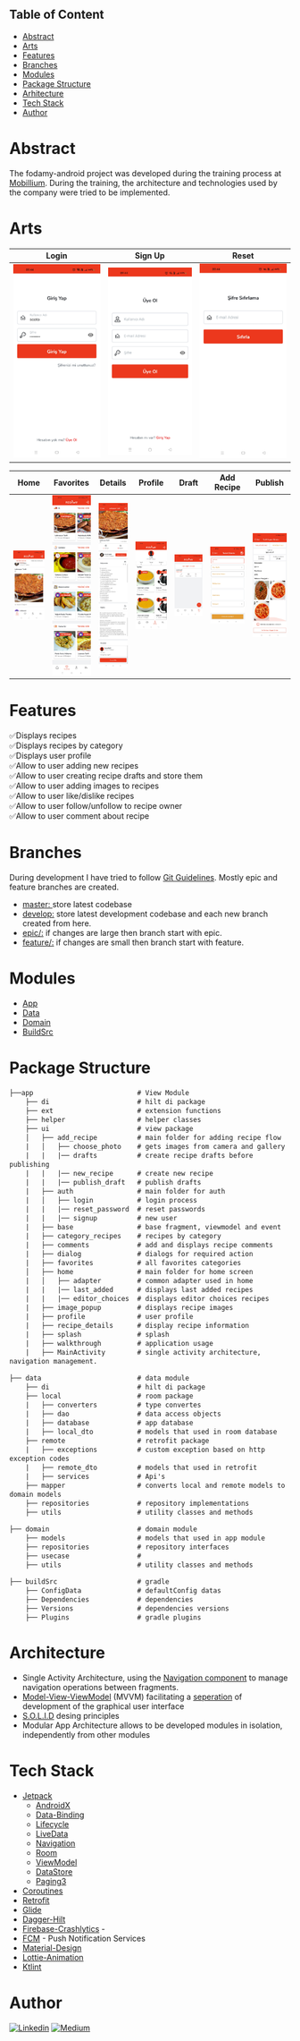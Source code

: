 ## Table of Content
- [Abstract](https://github.com/scotoglu/fodamy-android/new/master?readme=1#abstract)
- [Arts](https://github.com/scotoglu/fodamy-android/new/master?readme=1#arts)
- [Features](https://github.com/scotoglu/fodamy-android/new/master?readme=1#features)
- [Branches](https://github.com/scotoglu/fodamy-android/new/master?readme=1#branches)
- [Modules](https://github.com/scotoglu/fodamy-android/new/master?readme=1#modules)
- [Package Structure](https://github.com/scotoglu/fodamy-android/new/master?readme=1#package-structure)
- [Arhitecture](https://github.com/scotoglu/fodamy-android/new/master?readme=1#architecture)
- [Tech Stack](https://github.com/scotoglu/fodamy-android/new/master?readme=1#tech-stack)
- [Author](https://github.com/scotoglu/fodamy-android/new/master?readme=1#author)

# Abstract

The fodamy-android project was developed during the training process at [Mobillium](https://www.mobillium.com). During the training, the architecture and technologies used by the company were tried to be implemented.
# Arts
 Login | Sign Up | Reset
 --- | --- | ---
 ![](https://github.com/scotoglu/fodamy-android/blob/master/art/login.jpg) | ![](https://github.com/scotoglu/fodamy-android/blob/master/art/signup.jpg) | ![](https://github.com/scotoglu/fodamy-android/blob/master/art/reset_password.jpg)
 
 Home | Favorites | Details | Profile | Draft |  Add Recipe | Publish
 ---| --- | --- | --- | --- | --- | --- | 
 ![](https://github.com/scotoglu/fodamy-android/blob/master/art/home.jpg) | ![](https://github.com/scotoglu/fodamy-android/blob/master/art/favorites.jpg) | ![](https://github.com/scotoglu/fodamy-android/blob/master/art/details.jpg)|![](https://github.com/scotoglu/fodamy-android/blob/master/art/profile.jpg)  | ![](https://github.com/scotoglu/fodamy-android/blob/master/art/drafts.jpg) | ![](https://github.com/scotoglu/fodamy-android/blob/master/art/new_recipe.jpg) |![](https://github.com/scotoglu/fodamy-android/blob/master/art/publish_draft.jpg)  
# Features
:white_check_mark:Displays recipes <br>
:white_check_mark:Displays recipes by category <br>
:white_check_mark:Displays user profile <br>
:white_check_mark:Allow to user adding new recipes <br>
:white_check_mark:Allow to user creating recipe drafts and store them <br>
:white_check_mark:Allow to user adding images to recipes <br>
:white_check_mark:Allow to user like/dislike recipes <br>
:white_check_mark:Allow to user follow/unfollow to recipe owner <br>
:white_check_mark:Allow to user comment about recipe 

# Branches
During development I have tried to follow [Git Guidelines](https://github.com/mobillium/MobilliumGitGuidelines). Mostly epic and feature branches are created.
- <ins> master: </ins> store latest codebase
- <ins> develop:</ins> store latest development codebase and each new branch created from here.
- <ins> epic/:</ins>  if changes are large then branch start with epic.
- <ins>feature/:</ins> if changes are small then branch start with feature.

# Modules
- [App](https://github.com/scotoglu/fodamy-android/tree/master/app)
- [Data](https://github.com/scotoglu/fodamy-android/tree/master/data)
- [Domain](https://github.com/scotoglu/fodamy-android/tree/master/domain)
- [BuildSrc](https://github.com/scotoglu/fodamy-android/tree/master/buildSrc)


# Package Structure
``` 
├──app                          # View Module 
    ├── di                      # hilt di package 
    ├── ext                     # extension functions
    ├── helper                  # helper classes
    ├── ui                      # view package
    │   ├── add_recipe          # main folder for adding recipe flow
    |   │   ├── choose_photo    # gets images from camera and gallery
    |   |   |── drafts          # create recipe drafts before publishing
    |   |   |── new_recipe      # create new recipe
    |   |   |── publish_draft   # publish drafts
    |   ├── auth                # main folder for auth
    |   │   ├── login           # login process
    |   |   |── reset_password  # reset passwords
    |   |   |── signup          # new user
    |   ├── base                # base fragment, viewmodel and event 
    |   ├── category_recipes    # recipes by category
    |   ├── comments            # add and displays recipe comments
    |   ├── dialog              # dialogs for required action
    |   ├── favorites           # all favorites categories
    │   ├── home                # main folder for home screen
    |   │   ├── adapter         # common adapter used in home
    |   |   |── last_added      # displays last added recipes
    |   |   |── editor_choices  # displays editor choices recipes
    |   ├── image_popup         # displays recipe images 
    |   ├── profile             # user profile
    |   ├── recipe_details      # display recipe information
    |   ├── splash              # splash
    |   ├── walkthrough         # application usage
    |   ├── MainActivity        # single activity architecture, navigation management.
```
```
├── data                        # data module
    ├── di                      # hilt di package
    ├── local                   # room package
    |   ├── converters          # type convertes
    |   ├── dao                 # data access objects
    |   ├── database            # app database
    |   ├── local_dto           # models that used in room database
    ├── remote                  # retrofit package
    |   ├── exceptions          # custom exception based on http exception codes
    |   ├── remote_dto          # models that used in retrofit
    |   ├── services            # Api's
    ├── mapper                  # converts local and remote models to domain models
    ├── repositories            # repository implementations
    ├── utils                   # utility classes and methods
```
```
├── domain                      # domain module
    ├── models                  # models that used in app module
    ├── repositories            # repository interfaces
    ├── usecase                 # 
    ├── utils                   # utility classes and methods
```
```
├── buildSrc                    # gradle 
    ├── ConfigData              # defaultConfig datas
    ├── Dependencies            # dependencies
    ├── Versions                # dependencies versions
    ├── Plugins                 # gradle plugins
```

# Architecture
- Single Activity Architecture, using the [Navigation component](https://developer.android.com/guide/navigation/navigation-getting-started) to manage navigation operations between fragments.
- [Model-View-ViewModel](https://en.wikipedia.org/wiki/Model%E2%80%93view%E2%80%93viewmodel) (MVVM) facilitating a [seperation](https://en.wikipedia.org/wiki/Separation_of_concerns) of development of the graphical user interface
- [S.O.L.I.D](https://en.wikipedia.org/wiki/SOLID) desing principles
- Modular App Architecture allows to be developed modules in isolation, independently from other modules
# Tech Stack
- [Jetpack](https://developer.android.com/jetpack)
  - [AndroidX](https://developer.android.com/jetpack/androidx)
  - [Data-Binding](https://developer.android.com/topic/libraries/data-binding)
  - [Lifecycle](https://developer.android.com/topic/libraries/architecture/lifecycle) 
  - [LiveData](https://developer.android.com/topic/libraries/architecture/livedata)  
  - [Navigation](https://developer.android.com/guide/navigation/) 
  - [Room](https://developer.android.com/topic/libraries/architecture/room)
  - [ViewModel](https://developer.android.com/topic/libraries/architecture/viewmodel) 
  - [DataStore](https://developer.android.com/topic/libraries/architecture/datastore)
  - [Paging3](https://developer.android.com/topic/libraries/architecture/paging/v3-overview)
 - [Coroutines](https://kotlinlang.org/docs/reference/coroutines-overview.html)
 - [Retrofit](https://square.github.io/retrofit/)
 - [Glide](https://github.com/bumptech/glide)
 - [Dagger-Hilt](https://dagger.dev/hilt/)
 - [Firebase-Crashlytics](https://firebase.google.com/docs/crashlytics/get-started?platform=android) - 
 - [FCM](https://firebase.google.com/docs/cloud-messaging) - Push Notification Services
 - [Material-Design](https://material.io/components?platform=android)
 - [Lottie-Animation](https://airbnb.io/lottie/#/android)
 - [Ktlint](https://github.com/JLLeitschuh/ktlint-gradle)
 
 # Author
 [![Linkedin](https://img.shields.io/badge/-linkedin-grey?logo=linkedin)](https://www.linkedin.com/in/sefacotoglu/) [![Medium](https://img.shields.io/badge/-medium-grey?logo=medium)](https://medium.com/@scotoglu)
